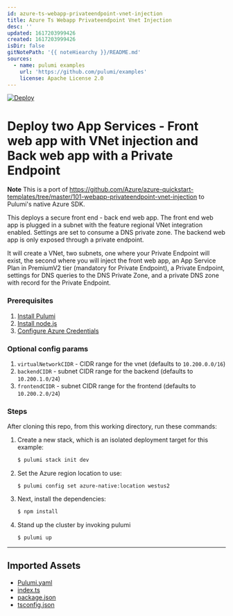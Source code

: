 ```yaml
---
id: azure-ts-webapp-privateendpoint-vnet-injection
title: Azure Ts Webapp Privateendpoint Vnet Injection
desc: ''
updated: 1617203999426
created: 1617203999426
isDir: false
gitNotePath: '{{ noteHiearchy }}/README.md'
sources:
  - name: pulumi examples
    url: 'https://github.com/pulumi/examples'
    license: Apache License 2.0
---
```

[![Deploy](https://get.pulumi.com/new/button.svg)](https://app.pulumi.com/new)

# Deploy two App Services - Front web app with VNet injection and Back web app with a Private Endpoint

**Note** This is a port of <https://github.com/Azure/azure-quickstart-templates/tree/master/101-webapp-privateendpoint-vnet-injection> to Pulumi's native Azure SDK.

This deploys a secure front end - back end web app. The front end web app is plugged in a subnet with the feature regional VNet integration enabled. Settings are set to consume a DNS private zone. The backend web app is only exposed through a private endpoint.

It will create a VNet, two subnets, one where your Private Endpoint will exist, the second where you will inject the front web app, an App Service Plan in PremiumV2 tier (mandatory for Private Endpoint), a Private Endpoint, settings for DNS queries to the DNS Private Zone, and a private DNS zone with record for the Private Endpoint.

### Prerequisites

1. [Install Pulumi](https://www.pulumi.com/docs/get-started/install/)
2. [Install node.js](https://nodejs.org/en/download/)
3. [Configure Azure Credentials](https://www.pulumi.com/docs/intro/cloud-providers/azure/setup/)

### Optional config params

1. `virtualNetworkCIDR` - CIDR range for the vnet (defaults to `10.200.0.0/16`)
2. `backendCIDR` - subnet CIDR range for the backend (defaults to `10.200.1.0/24`)
3. `frontendCIDR` - subnet CIDR range for the frontend (defaults to `10.200.2.0/24`)

### Steps

After cloning this repo, from this working directory, run these commands:

1. Create a new stack, which is an isolated deployment target for this example:

   ```bash
   $ pulumi stack init dev
   ```

2. Set the Azure region location to use:

   ```
   $ pulumi config set azure-native:location westus2
   ```

3. Next, install the dependencies:

   ```bash
   $ npm install
   ```

4. Stand up the cluster by invoking pulumi
   ```bash
   $ pulumi up
   ```

* * *

## Imported Assets

- [Pulumi.yaml](/assets/pulumi.yaml)
- [index.ts](/assets/index.ts)
- [package.json](/assets/package.json)
- [tsconfig.json](/assets/tsconfig.json)


